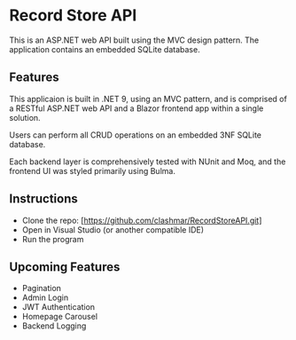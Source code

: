 # Record Store API
This is an ASP.NET web API built using the MVC design pattern. The application contains an embedded SQLite database.

## Features
This applicaion is built in .NET 9, using an MVC pattern, and is comprised of a RESTful ASP.NET web API and a Blazor frontend app within a single solution.

Users can perform all CRUD operations on an embedded 3NF SQLite database.

Each backend layer is comprehensively tested with NUnit and Moq, and the frontend UI was styled primarily using Bulma.

## Instructions
* Clone the repo: [https://github.com/clashmar/RecordStoreAPI.git]
* Open in Visual Studio (or another compatible IDE)
* Run the program

## Upcoming Features
* Pagination
* Admin Login
* JWT Authentication
* Homepage Carousel
* Backend Logging

